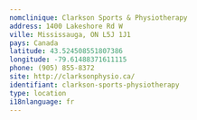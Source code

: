 ```yaml
---
nomclinique: Clarkson Sports & Physiotherapy
address: 1400 Lakeshore Rd W
ville: Mississauga, ON L5J 1J1
pays: Canada
latitude: 43.524508551807386
longitude: -79.61488371611115
phone: (905) 855-8372
site: http://clarksonphysio.ca/
identifiant: clarkson-sports-physiotherapy
type: location
i18nlanguage: fr
---
```

